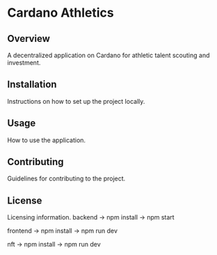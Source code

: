 # Cardano Athletics

## Overview

A decentralized application on Cardano for athletic talent scouting and investment.

## Installation

Instructions on how to set up the project locally.

## Usage

How to use the application.

## Contributing

Guidelines for contributing to the project.

## License

Licensing information.
backend
-> npm install
-> npm start

frontend
-> npm install
-> npm run dev

nft
-> npm install
-> npm run dev
